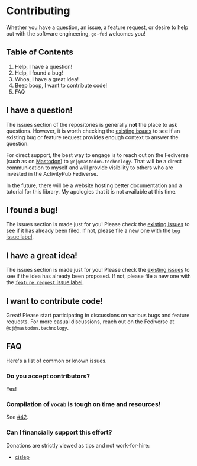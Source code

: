 # Contributing

Whether you have a question, an issue, a feature request, or desire to help out
with the software engineering, `go-fed` welcomes you!

## Table of Contents

1. Help, I have a question!
2. Help, I found a bug!
3. Whoa, I have a great idea!
4. Beep boop, I want to contribute code!
5. FAQ

## I have a question!

The issues section of the repositories is generally **not** the place to ask
questions. However, it is worth checking the
[existing issues](https://github.com/go-fed/activity/issues?q=is%3Aissue) to see
if an existing bug or feature request provides enough context to answer the
question.

For direct support, the best way to engage is to reach out on the Fediverse
(such as on [Mastodon](https://joinmastodon.org/)) to `@cj@mastodon.technology`.
That will be a direct communication to myself and will provide visibility to
others who are invested in the ActivityPub Fediverse.

In the future, there will be a website hosting better documentation and a
tutorial for this library. My apologies that it is not available at this time.

## I found a bug!

The issues section is made just for you! Please check the
[existing issues](https://github.com/go-fed/activity/issues?q=is%3Aissue) to see
if it has already been filed. If not, please file a new one with the
[`bug` issue label](https://github.com/go-fed/activity/issues/new?template=bug-report-template.md&labels=bug).

## I have a great idea!

The issues section is made just for you! Please check the 
[existing issues](https://github.com/go-fed/activity/issues?q=is%3Aissue) to see
if the idea has already been proposed. If not, please file a new one with the
[`feature request` issue label](https://github.com/go-fed/activity/issues/new?template=feature-request-template.md&labels=feature%20request).

## I want to contribute code!

Great! Please start participating in discussions on various bugs and feature
requests. For more casual discussions, reach out on the Fediverse at
`@cj@mastodon.technology`.

## FAQ

Here's a list of common or known issues.

### Do you accept contributors?

Yes!

### Compilation of `vocab` is tough on time and resources!

See [#42](https://github.com/go-fed/activity/issues/42).

### Can I financially support this effort?

Donations are strictly viewed as tips and not work-for-hire:

* [cjslep](https://liberapay.com/cj/)
